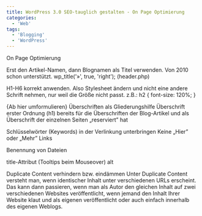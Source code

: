 ```yaml
---
title: WordPress 3.0 SEO-tauglich gestalten - On Page Optimierung
categories:
  - 'Web'
tags:
  - 'Blogging'
  - 'WordPress'
---
```

On Page Optimierung

Erst den Artikel-Namen, dann Blognamen als Titel verwenden.
Von 2010 schon unterstützt.
wp_title('»', true, 'right');
(header.php)

H1-H6 korrekt anwenden. Also Stylesheet ändern und nicht eine andere Schrift nehmen, nur weil die Größe nicht passt. z.B.: h2 { font-size: 120%; }

{Ab hier umformulieren}
Überschriften als Gliederungshilfe
Überschrift erster Ordnung (h1) bereits für die Überschriften der Blog-Artikel und als Überschrift der einzelnen Seiten „reserviert” hat

Schlüsselwörter (Keywords) in der Verlinkung unterbringen
Keine „Hier” oder „Mehr” Links

Benennung von Dateien

title-Attribut (Tooltips beim Mouseover)
alt

Duplicate Content verhindern bzw. eindämmen
Unter Duplicate Content versteht man, wenn identischer Inhalt unter verschiedenen URLs erscheint. Das kann dann passieren, wenn man als Autor den gleichen Inhalt auf zwei verschiedenen Websites veröffentlicht, wenn jemand den Inhalt Ihrer Website klaut und als eigenen veröffentlicht oder auch einfach innerhalb des eigenen Weblogs.
